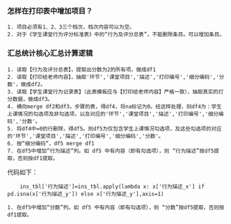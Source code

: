 ### 怎样在打印表中增加项目？
    1. 项目必须有1、2、3三个档次，档次内容可以为空。
    2. 对于《学生课堂行为评分标准表》中的“行为及评分总表”，不能删除条目。可以增加条目。


### 汇总统计核心汇总计算逻辑
    1. 读取【行为及评分总表】，提取出分数为2的所有项，做成df1
    2. 读取【打印给老师内容】，抽取'环节','课堂项目','描述','打印编号','细分编码','分数'，做成df2。
    3. 读取【学生课堂行为记录表】（此表模板应与【打印给老师内容】严格一致），抽取真实的打分数据，做成df3。
    4. 横向merge df2和df3，步骤的表，得df4，将na标记为0。经这样处理，则df4为：学生上课情况的勾选项及非勾选项，以及对应的'环节','课堂项目','描述','打印编号','细分编码','分数'。
    5. 将df4中=0的行删除，得df5。则df5为仅包含学生上课情况勾选项，及这些勾选项的对应的'环节','课堂项目','描述','打印编号','细分编码','分数'。
    6. 按“细分编码”，df5 merge df1
    7. 在df5中增加“行为描述”列。如 df5 中有内容（即有勾选项），则 “行为描述”按df5提取，否则按df1提取。
   代码如下：
```
    ins_tbl['行为描述']=ins_tbl.apply(lambda x: x['行为描述_x'] if pd.isna(x['行为描述_y']) else x['行为描述_y'],axis=1)
```
    1. 在df5中增加“分数”列。如 df5 中有内容（即有勾选项），则 “分数”按df5提取，否则按df1提取。
   
